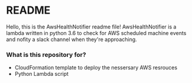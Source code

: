 # README #

Hello, this is the AwsHealthNotifier readme file! AwsHealthNotifier is a lambda written in python 3.6 to check for AWS scheduled machine events and nofity a slack channel when they're approaching.

### What is this repository for? ###

* CloudFormation template to deploy the nessersary AWS resrouces
* Python Lambda script
